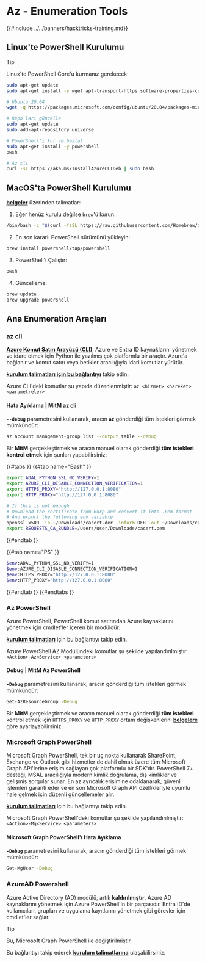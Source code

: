 # Az - Enumeration Tools

{{#include ../../banners/hacktricks-training.md}}

## Linux'te PowerShell Kurulumu

> [!TIP]
> Linux'te PowerShell Core'u kurmanız gerekecek:
>
> ```bash
> sudo apt-get update
> sudo apt-get install -y wget apt-transport-https software-properties-common
>
> # Ubuntu 20.04
> wget -q https://packages.microsoft.com/config/ubuntu/20.04/packages-microsoft-prod.deb
>
> # Repo'ları güncelle
> sudo apt-get update
> sudo add-apt-repository universe
>
> # PowerShell'i kur ve başlat
> sudo apt-get install -y powershell
> pwsh
>
> # Az cli
> curl -sL https://aka.ms/InstallAzureCLIDeb | sudo bash
> ```

## MacOS'ta PowerShell Kurulumu

[**belgeler**](https://learn.microsoft.com/en-us/powershell/scripting/install/installing-powershell-on-macos?view=powershell-7.4) üzerinden talimatlar:

1. Eğer henüz kurulu değilse `brew`'ü kurun:
```bash
/bin/bash -c "$(curl -fsSL https://raw.githubusercontent.com/Homebrew/install/HEAD/install.sh)"
```
2. En son kararlı PowerShell sürümünü yükleyin:
```sh
brew install powershell/tap/powershell
```
3. PowerShell'i Çalıştır:
```sh
pwsh
```
4. Güncelleme:
```sh
brew update
brew upgrade powershell
```
## Ana Enumeration Araçları

### az cli

[**Azure Komut Satırı Arayüzü (CLI)**](https://learn.microsoft.com/en-us/cli/azure/install-azure-cli), Azure ve Entra ID kaynaklarını yönetmek ve idare etmek için Python ile yazılmış çok platformlu bir araçtır. Azure'a bağlanır ve komut satırı veya betikler aracılığıyla idari komutlar yürütür.

[**kurulum talimatları için bu bağlantıyı**](https://learn.microsoft.com/en-us/cli/azure/install-azure-cli#install) takip edin.

Azure CLI'deki komutlar şu yapıda düzenlenmiştir: `az <hizmet> <hareket> <parametreler>`

#### Hata Ayıklama | MitM az cli

**`--debug`** parametresini kullanarak, aracın **`az`** gönderdiği tüm istekleri görmek mümkündür:
```bash
az account management-group list --output table --debug
```
Bir **MitM** gerçekleştirmek ve aracın manuel olarak gönderdiği **tüm istekleri kontrol etmek** için şunları yapabilirsiniz:

{{#tabs }}
{{#tab name="Bash" }}
```bash
export ADAL_PYTHON_SSL_NO_VERIFY=1
export AZURE_CLI_DISABLE_CONNECTION_VERIFICATION=1
export HTTPS_PROXY="http://127.0.0.1:8080"
export HTTP_PROXY="http://127.0.0.1:8080"

# If this is not enough
# Download the certificate from Burp and convert it into .pem format
# And export the following env variable
openssl x509 -in ~/Downloads/cacert.der -inform DER -out ~/Downloads/cacert.pem -outform PEM
export REQUESTS_CA_BUNDLE=/Users/user/Downloads/cacert.pem
```
{{#endtab }}

{{#tab name="PS" }}
```bash
$env:ADAL_PYTHON_SSL_NO_VERIFY=1
$env:AZURE_CLI_DISABLE_CONNECTION_VERIFICATION=1
$env:HTTPS_PROXY="http://127.0.0.1:8080"
$env:HTTP_PROXY="http://127.0.0.1:8080"
```
{{#endtab }}
{{#endtabs }}

### Az PowerShell

Azure PowerShell, PowerShell komut satırından Azure kaynaklarını yönetmek için cmdlet'ler içeren bir modüldür.

[**kurulum talimatları**](https://learn.microsoft.com/en-us/powershell/azure/install-azure-powershell) için bu bağlantıyı takip edin.

Azure PowerShell AZ Modülündeki komutlar şu şekilde yapılandırılmıştır: `<Action>-Az<Service> <parameters>`

#### Debug | MitM Az PowerShell

**`-Debug`** parametresini kullanarak, aracın gönderdiği tüm istekleri görmek mümkündür:
```bash
Get-AzResourceGroup -Debug
```
Bir **MitM** gerçekleştirmek ve aracın manuel olarak gönderdiği **tüm istekleri** kontrol etmek için `HTTPS_PROXY` ve `HTTP_PROXY` ortam değişkenlerini [**belgelere**](https://learn.microsoft.com/en-us/powershell/azure/az-powershell-proxy) göre ayarlayabilirsiniz.

### Microsoft Graph PowerShell

Microsoft Graph PowerShell, tek bir uç nokta kullanarak SharePoint, Exchange ve Outlook gibi hizmetler de dahil olmak üzere tüm Microsoft Graph API'lerine erişim sağlayan çok platformlu bir SDK'dır. PowerShell 7+ desteği, MSAL aracılığıyla modern kimlik doğrulama, dış kimlikler ve gelişmiş sorgular sunar. En az ayrıcalık erişimine odaklanarak, güvenli işlemleri garanti eder ve en son Microsoft Graph API özellikleriyle uyumlu hale gelmek için düzenli güncellemeler alır.

[**kurulum talimatları**](https://learn.microsoft.com/en-us/powershell/microsoftgraph/installation) için bu bağlantıyı takip edin.

Microsoft Graph PowerShell'deki komutlar şu şekilde yapılandırılmıştır: `<Action>-Mg<Service> <parameters>`

#### Microsoft Graph PowerShell'ı Hata Ayıklama

**`-Debug`** parametresini kullanarak, aracın gönderdiği tüm istekleri görmek mümkündür:
```bash
Get-MgUser -Debug
```
### ~~**AzureAD Powershell**~~

Azure Active Directory (AD) modülü, artık **kaldırılmıştır**, Azure AD kaynaklarını yönetmek için Azure PowerShell'in bir parçasıdır. Entra ID'de kullanıcıları, grupları ve uygulama kayıtlarını yönetmek gibi görevler için cmdlet'ler sağlar.

> [!TIP]
> Bu, Microsoft Graph PowerShell ile değiştirilmiştir.

Bu bağlantıyı takip ederek [**kurulum talimatlarına**](https://www.powershellgallery.com/packages/AzureAD) ulaşabilirsiniz.
